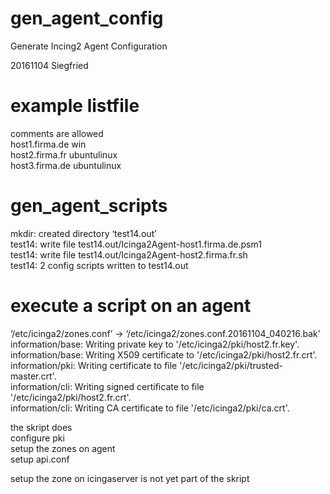 # gen_agent_config
Generate Incing2 Agent Configuration

20161104 Siegfried

# example listfile
comments are allowed  
host1.firma.de win  
host2.firma.fr ubuntulinux  
host3.firma.de ubuntulinux


# gen_agent_scripts
mkdir: created directory ‘test14.out’  
test14: write file test14.out/Icinga2Agent-host1.firma.de.psm1  
test14: write file test14.out/Icinga2Agent-host2.firma.fr.sh  
test14: 2 config scripts written to test14.out  


# execute a script on an agent
‘/etc/icinga2/zones.conf’ -> ‘/etc/icinga2/zones.conf.20161104_040216.bak’  
information/base: Writing private key to '/etc/icinga2/pki/host2.fr.key'.  
information/base: Writing X509 certificate to '/etc/icinga2/pki/host2.fr.crt'.  
information/pki: Writing certificate to file '/etc/icinga2/pki/trusted-master.crt'.  
information/cli: Writing signed certificate to file '/etc/icinga2/pki/host2.fr.crt'.  
information/cli: Writing CA certificate to file '/etc/icinga2/pki/ca.crt'.  

the skript does  
configure pki  
setup the zones on agent  
setup api.conf  

setup the zone on  icingaserver is not yet part of the skript  
